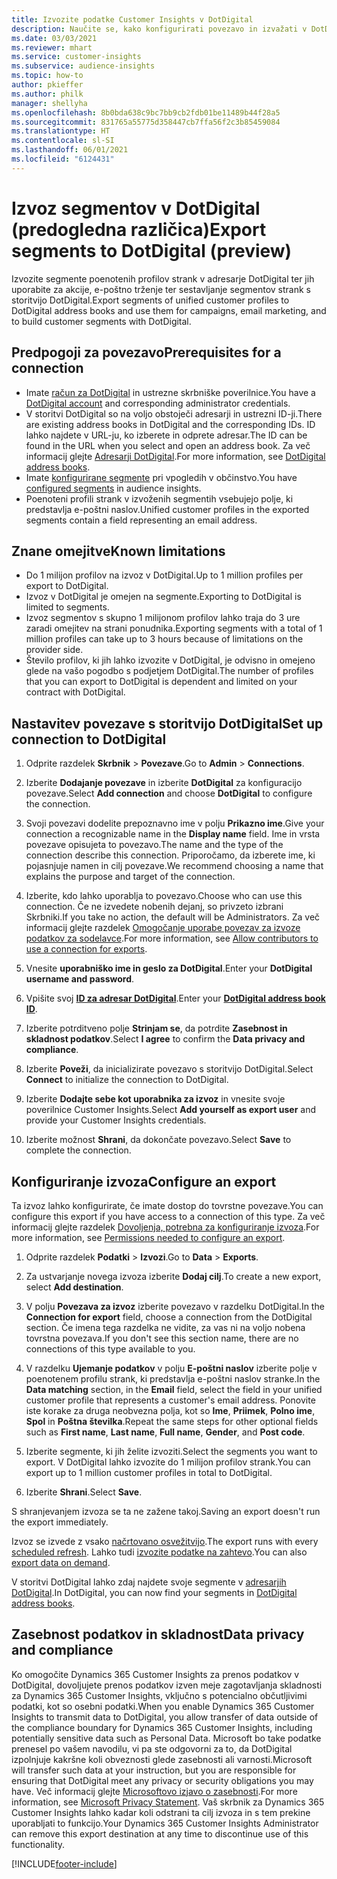 ```yaml
---
title: Izvozite podatke Customer Insights v DotDigital
description: Naučite se, kako konfigurirati povezavo in izvažati v DotDigital.
ms.date: 03/03/2021
ms.reviewer: mhart
ms.service: customer-insights
ms.subservice: audience-insights
ms.topic: how-to
author: pkieffer
ms.author: philk
manager: shellyha
ms.openlocfilehash: 8b0bda638c9bc7bb9cb2fdb01be11489b44f28a5
ms.sourcegitcommit: 831765a55775d358447cb7ffa56f2c3b85459084
ms.translationtype: HT
ms.contentlocale: sl-SI
ms.lasthandoff: 06/01/2021
ms.locfileid: "6124431"
---
```

# <a name="export-segments-to-dotdigital-preview"></a><span data-ttu-id="c121a-103">Izvoz segmentov v DotDigital (predogledna različica)</span><span class="sxs-lookup"><span data-stu-id="c121a-103">Export segments to DotDigital (preview)</span></span>

<span data-ttu-id="c121a-104">Izvozite segmente poenotenih profilov strank v adresarje DotDigital ter jih uporabite za akcije, e-poštno trženje ter sestavljanje segmentov strank s storitvijo DotDigital.</span><span class="sxs-lookup"><span data-stu-id="c121a-104">Export segments of unified customer profiles to DotDigital address books and use them for campaigns, email marketing, and to build customer segments with DotDigital.</span></span> 

## <a name="prerequisites-for-a-connection"></a><span data-ttu-id="c121a-105">Predpogoji za povezavo</span><span class="sxs-lookup"><span data-stu-id="c121a-105">Prerequisites for a connection</span></span>

-   <span data-ttu-id="c121a-106">Imate [račun za DotDigital](https://dotdigital.com/) in ustrezne skrbniške poverilnice.</span><span class="sxs-lookup"><span data-stu-id="c121a-106">You have a [DotDigital account](https://dotdigital.com/) and corresponding administrator credentials.</span></span>
-   <span data-ttu-id="c121a-107">V storitvi DotDigital so na voljo obstoječi adresarji in ustrezni ID-ji.</span><span class="sxs-lookup"><span data-stu-id="c121a-107">There are existing address books in DotDigital and the corresponding IDs.</span></span> <span data-ttu-id="c121a-108">ID lahko najdete v URL-ju, ko izberete in odprete adresar.</span><span class="sxs-lookup"><span data-stu-id="c121a-108">The ID can be found in the URL when you select and open an address book.</span></span> <span data-ttu-id="c121a-109">Za več informacij glejte [Adresarji DotDigital](https://support.dotdigital.com/hc/articles/212211968-Creating-an-address-book).</span><span class="sxs-lookup"><span data-stu-id="c121a-109">For more information, see [DotDigital address books](https://support.dotdigital.com/hc/articles/212211968-Creating-an-address-book).</span></span>
-   <span data-ttu-id="c121a-110">Imate [konfigurirane segmente](segments.md) pri vpogledih v občinstvo.</span><span class="sxs-lookup"><span data-stu-id="c121a-110">You have [configured segments](segments.md) in audience insights.</span></span>
-   <span data-ttu-id="c121a-111">Poenoteni profili strank v izvoženih segmentih vsebujejo polje, ki predstavlja e-poštni naslov.</span><span class="sxs-lookup"><span data-stu-id="c121a-111">Unified customer profiles in the exported segments contain a field representing an email address.</span></span>

## <a name="known-limitations"></a><span data-ttu-id="c121a-112">Znane omejitve</span><span class="sxs-lookup"><span data-stu-id="c121a-112">Known limitations</span></span>

- <span data-ttu-id="c121a-113">Do 1 milijon profilov na izvoz v DotDigital.</span><span class="sxs-lookup"><span data-stu-id="c121a-113">Up to 1 million profiles per export to DotDigital.</span></span>
- <span data-ttu-id="c121a-114">Izvoz v DotDigital je omejen na segmente.</span><span class="sxs-lookup"><span data-stu-id="c121a-114">Exporting to DotDigital is limited to segments.</span></span>
- <span data-ttu-id="c121a-115">Izvoz segmentov s skupno 1 milijonom profilov lahko traja do 3 ure zaradi omejitev na strani ponudnika.</span><span class="sxs-lookup"><span data-stu-id="c121a-115">Exporting segments with a total of 1 million profiles can take up to 3 hours because of limitations on the provider side.</span></span> 
- <span data-ttu-id="c121a-116">Število profilov, ki jih lahko izvozite v DotDigital, je odvisno in omejeno glede na vašo pogodbo s podjetjem DotDigital.</span><span class="sxs-lookup"><span data-stu-id="c121a-116">The number of profiles that you can export to DotDigital is dependent and limited on your contract with DotDigital.</span></span>

## <a name="set-up-connection-to-dotdigital"></a><span data-ttu-id="c121a-117">Nastavitev povezave s storitvijo DotDigital</span><span class="sxs-lookup"><span data-stu-id="c121a-117">Set up connection to DotDigital</span></span>

1. <span data-ttu-id="c121a-118">Odprite razdelek **Skrbnik** > **Povezave**.</span><span class="sxs-lookup"><span data-stu-id="c121a-118">Go to **Admin** > **Connections**.</span></span>

1. <span data-ttu-id="c121a-119">Izberite **Dodajanje povezave** in izberite **DotDigital** za konfiguracijo povezave.</span><span class="sxs-lookup"><span data-stu-id="c121a-119">Select **Add connection** and choose **DotDigital** to configure the connection.</span></span>

1. <span data-ttu-id="c121a-120">Svoji povezavi dodelite prepoznavno ime v polju **Prikazno ime**.</span><span class="sxs-lookup"><span data-stu-id="c121a-120">Give your connection a recognizable name in the **Display name** field.</span></span> <span data-ttu-id="c121a-121">Ime in vrsta povezave opisujeta to povezavo.</span><span class="sxs-lookup"><span data-stu-id="c121a-121">The name and the type of the connection describe this connection.</span></span> <span data-ttu-id="c121a-122">Priporočamo, da izberete ime, ki pojasnjuje namen in cilj povezave.</span><span class="sxs-lookup"><span data-stu-id="c121a-122">We recommend choosing a name that explains the purpose and target of the connection.</span></span>

1. <span data-ttu-id="c121a-123">Izberite, kdo lahko uporablja to povezavo.</span><span class="sxs-lookup"><span data-stu-id="c121a-123">Choose who can use this connection.</span></span> <span data-ttu-id="c121a-124">Če ne izvedete nobenih dejanj, so privzeto izbrani Skrbniki.</span><span class="sxs-lookup"><span data-stu-id="c121a-124">If you take no action, the default will be Administrators.</span></span> <span data-ttu-id="c121a-125">Za več informacij glejte razdelek [Omogočanje uporabe povezav za izvoze podatkov za sodelavce](connections.md#allow-contributors-to-use-a-connection-for-exports).</span><span class="sxs-lookup"><span data-stu-id="c121a-125">For more information, see [Allow contributors to use a connection for exports](connections.md#allow-contributors-to-use-a-connection-for-exports).</span></span>

1. <span data-ttu-id="c121a-126">Vnesite **uporabniško ime in geslo za DotDigital**.</span><span class="sxs-lookup"><span data-stu-id="c121a-126">Enter your **DotDigital username and password**.</span></span>

1. <span data-ttu-id="c121a-127">Vpišite svoj **[ID za adresar DotDigital](https://support.dotdigital.com/hc/articles/212211968-Creating-an-address-book)**.</span><span class="sxs-lookup"><span data-stu-id="c121a-127">Enter your **[DotDigital address book ID](https://support.dotdigital.com/hc/articles/212211968-Creating-an-address-book)**.</span></span>

1. <span data-ttu-id="c121a-128">Izberite potrditveno polje **Strinjam se**, da potrdite **Zasebnost in skladnost podatkov**.</span><span class="sxs-lookup"><span data-stu-id="c121a-128">Select **I agree** to confirm the **Data privacy and compliance**.</span></span>

1. <span data-ttu-id="c121a-129">Izberite **Poveži**, da inicializirate povezavo s storitvijo DotDigital.</span><span class="sxs-lookup"><span data-stu-id="c121a-129">Select **Connect** to initialize the connection to DotDigital.</span></span>

1. <span data-ttu-id="c121a-130">Izberite **Dodajte sebe kot uporabnika za izvoz** in vnesite svoje poverilnice Customer Insights.</span><span class="sxs-lookup"><span data-stu-id="c121a-130">Select **Add yourself as export user** and provide your Customer Insights credentials.</span></span>

1. <span data-ttu-id="c121a-131">Izberite možnost **Shrani**, da dokončate povezavo.</span><span class="sxs-lookup"><span data-stu-id="c121a-131">Select **Save** to complete the connection.</span></span> 

## <a name="configure-an-export"></a><span data-ttu-id="c121a-132">Konfiguriranje izvoza</span><span class="sxs-lookup"><span data-stu-id="c121a-132">Configure an export</span></span>

<span data-ttu-id="c121a-133">Ta izvoz lahko konfigurirate, če imate dostop do tovrstne povezave.</span><span class="sxs-lookup"><span data-stu-id="c121a-133">You can configure this export if you have access to a connection of this type.</span></span> <span data-ttu-id="c121a-134">Za več informacij glejte razdelek [Dovoljenja, potrebna za konfiguriranje izvoza](export-destinations.md#set-up-a-new-export).</span><span class="sxs-lookup"><span data-stu-id="c121a-134">For more information, see [Permissions needed to configure an export](export-destinations.md#set-up-a-new-export).</span></span>

1. <span data-ttu-id="c121a-135">Odprite razdelek **Podatki** > **Izvozi**.</span><span class="sxs-lookup"><span data-stu-id="c121a-135">Go to **Data** > **Exports**.</span></span>

1. <span data-ttu-id="c121a-136">Za ustvarjanje novega izvoza izberite **Dodaj cilj**.</span><span class="sxs-lookup"><span data-stu-id="c121a-136">To create a new export, select **Add destination**.</span></span>

1. <span data-ttu-id="c121a-137">V polju **Povezava za izvoz** izberite povezavo v razdelku DotDigital.</span><span class="sxs-lookup"><span data-stu-id="c121a-137">In the **Connection for export** field, choose a connection from the DotDigital section.</span></span> <span data-ttu-id="c121a-138">Če imena tega razdelka ne vidite, za vas ni na voljo nobena tovrstna povezava.</span><span class="sxs-lookup"><span data-stu-id="c121a-138">If you don't see this section name, there are no connections of this type available to you.</span></span>


1. <span data-ttu-id="c121a-139">V razdelku **Ujemanje podatkov** v polju **E-poštni naslov** izberite polje v poenotenem profilu strank, ki predstavlja e-poštni naslov stranke.</span><span class="sxs-lookup"><span data-stu-id="c121a-139">In the **Data matching** section, in the **Email** field, select the field in your unified customer profile that represents a customer's email address.</span></span> <span data-ttu-id="c121a-140">Ponovite iste korake za druga neobvezna polja, kot so **Ime**, **Priimek**, **Polno ime**, **Spol** in **Poštna številka**.</span><span class="sxs-lookup"><span data-stu-id="c121a-140">Repeat the same steps for other optional fields such as **First name**, **Last name**, **Full name**, **Gender**, and **Post code**.</span></span>

1. <span data-ttu-id="c121a-141">Izberite segmente, ki jih želite izvoziti.</span><span class="sxs-lookup"><span data-stu-id="c121a-141">Select the segments you want to export.</span></span> <span data-ttu-id="c121a-142">V DotDigital lahko izvozite do 1 milijon profilov strank.</span><span class="sxs-lookup"><span data-stu-id="c121a-142">You can export up to 1 million customer profiles in total to DotDigital.</span></span>

1. <span data-ttu-id="c121a-143">Izberite **Shrani**.</span><span class="sxs-lookup"><span data-stu-id="c121a-143">Select **Save**.</span></span>

<span data-ttu-id="c121a-144">S shranjevanjem izvoza se ta ne zažene takoj.</span><span class="sxs-lookup"><span data-stu-id="c121a-144">Saving an export doesn't run the export immediately.</span></span>

<span data-ttu-id="c121a-145">Izvoz se izvede z vsako [načrtovano osvežitvijo](system.md#schedule-tab).</span><span class="sxs-lookup"><span data-stu-id="c121a-145">The export runs with every [scheduled refresh](system.md#schedule-tab).</span></span> <span data-ttu-id="c121a-146">Lahko tudi [izvozite podatke na zahtevo](export-destinations.md#run-exports-on-demand).</span><span class="sxs-lookup"><span data-stu-id="c121a-146">You can also [export data on demand](export-destinations.md#run-exports-on-demand).</span></span> 
 
<span data-ttu-id="c121a-147">V storitvi DotDigital lahko zdaj najdete svoje segmente v [adresarjih DotDigital](https://support.dotdigital.com/hc/articles/212211968-Creating-an-address-book).</span><span class="sxs-lookup"><span data-stu-id="c121a-147">In DotDigital, you can now find your segments in [DotDigital address books](https://support.dotdigital.com/hc/articles/212211968-Creating-an-address-book).</span></span>


## <a name="data-privacy-and-compliance"></a><span data-ttu-id="c121a-148">Zasebnost podatkov in skladnost</span><span class="sxs-lookup"><span data-stu-id="c121a-148">Data privacy and compliance</span></span>

<span data-ttu-id="c121a-149">Ko omogočite Dynamics 365 Customer Insights za prenos podatkov v DotDigital, dovoljujete prenos podatkov izven meje zagotavljanja skladnosti za Dynamics 365 Customer Insights, vključno s potencialno občutljivimi podatki, kot so osebni podatki.</span><span class="sxs-lookup"><span data-stu-id="c121a-149">When you enable Dynamics 365 Customer Insights to transmit data to DotDigital, you allow transfer of data outside of the compliance boundary for Dynamics 365 Customer Insights, including potentially sensitive data such as Personal Data.</span></span> <span data-ttu-id="c121a-150">Microsoft bo take podatke prenesel po vašem navodilu, vi pa ste odgovorni za to, da DotDigital izpolnjuje kakršne koli obveznosti glede zasebnosti ali varnosti.</span><span class="sxs-lookup"><span data-stu-id="c121a-150">Microsoft will transfer such data at your instruction, but you are responsible for ensuring that DotDigital meet any privacy or security obligations you may have.</span></span> <span data-ttu-id="c121a-151">Več informacij glejte [Microsoftovo izjavo o zasebnosti](https://go.microsoft.com/fwlink/?linkid=396732).</span><span class="sxs-lookup"><span data-stu-id="c121a-151">For more information, see [Microsoft Privacy Statement](https://go.microsoft.com/fwlink/?linkid=396732).</span></span>
<span data-ttu-id="c121a-152">Vaš skrbnik za Dynamics 365 Customer Insights lahko kadar koli odstrani ta cilj izvoza in s tem prekine uporabljati to funkcijo.</span><span class="sxs-lookup"><span data-stu-id="c121a-152">Your Dynamics 365 Customer Insights Administrator can remove this export destination at any time to discontinue use of this functionality.</span></span>


[!INCLUDE[footer-include](../includes/footer-banner.md)]
